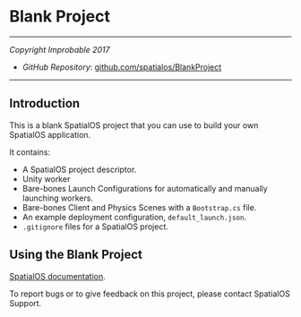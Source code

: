 # Blank Project
---

*Copyright Improbable 2017*

- *GitHub Repository*: [github.com/spatialos/BlankProject](https://github.com/spatialos/BlankProject)

---

## Introduction

This is a blank SpatialOS project that you can use to build your own SpatialOS application.

It contains:

* A SpatialOS project descriptor.
* Unity worker
* Bare-bones Launch Configurations for automatically and manually launching workers.
* Bare-bones Client and Physics Scenes with a `Bootstrap.cs` file.
* An example deployment configuration, `default_launch.json`.
* `.gitignore` files for a SpatialOS project.

## Using the Blank Project

[SpatialOS documentation](https://spatialos.improbable.io/docs/).

To report bugs or to give feedback on this project, please contact SpatialOS Support.